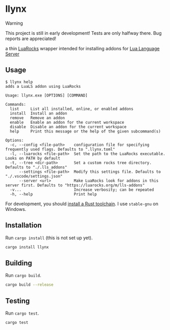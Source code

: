 # llynx

> [!WARNING]
>
> This project is still in early development! Tests are only halfway there. Bug reports are appreciated!

a thin [LuaRocks](https://luarocks.org/) wrapper intended for installing addons for [Lua Language Server](https://github.com/LuaLS/lua-language-server)

## Usage

```console
$ llynx help
adds a LuaLS addon using LuaRocks

Usage: llynx.exe [OPTIONS] [COMMAND]

Commands:
  list     List all installed, online, or enabled addons
  install  Install an addon
  remove   Remove an addon
  enable   Enable an addon for the current workspace
  disable  Disable an addon for the current workspace
  help     Print this message or the help of the given subcommand(s)

Options:
  -c, --config <file-path>    configuration file for specifying frequently used flags. Defaults to ".llynx.toml"
  -l, --luarocks <file-path>  Set the path to the LuaRocks executable. Looks on PATH by default
  -t, --tree <dir-path>       Set a custom rocks tree directory. Defaults to "./.lls_addons"
      --settings <file-path>  Modify this settings file. Defaults to "./.vscode/settings.json"
      --server <url>          Make LuaRocks look for addons in this server first. Defaults to "https://luarocks.org/m/lls-addons"
  -v...                       Increase verbosity; can be repeated
  -h, --help                  Print help
```

For development, you should [install a Rust toolchain](https://www.rust-lang.org/tools/install). I use `stable-gnu` on Windows.

## Installation

Run `cargo install` (this is not set up yet).

```bash
cargo install llynx
```

## Building

Run `cargo build`.

```bash
cargo build --release
```

## Testing

Run `cargo test`.

```bash
cargo test
```
